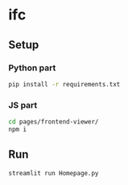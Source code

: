 # ifc

## Setup

### Python part

```bash
pip install -r requirements.txt
```

### JS part

```bash
cd pages/frontend-viewer/
npm i
```


## Run
`streamlit run Homepage.py`
